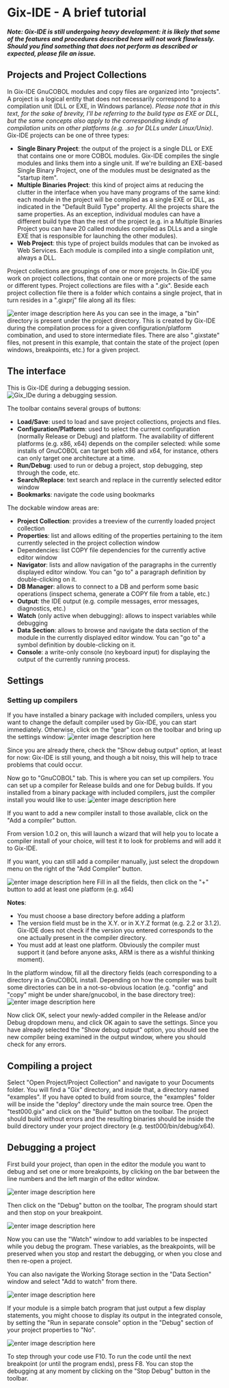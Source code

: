 ﻿# Gix-IDE - A brief tutorial

***Note: Gix-IDE is still undergoing heavy development: it is likely that some of the features and procedures described here will not work flawlessly. Should you find something that does not perform as described or expected, please file an issue.***

## Projects and Project Collections
In Gix-IDE GnuCOBOL modules and copy files are organized into "projects". A project is a logical entity that does not necessarily correspond to a compilation unit (DLL or EXE, in Windows parlance). *Please note that in this text, for the sake of brevity, I'll be referring to  the build type as EXE or DLL, but the same concepts also apply to the corresponding kinds of compilation units on other platforms (e.g. .so for DLLs under Linux/Unix)*. Gix-IDE projects can be one of three types:

 - **Single Binary Project**: the output of the project is a single DLL or EXE that contains one or more COBOL modules. Gix-IDE compiles the single modules and links them into a single unit. If we're building an EXE-based Single Binary Project, one of the modules must be designated as the "startup item".
 - **Multiple Binaries Project**: this kind of project aims at reducing the clutter in the interface when you have many programs of the same kind: each module in the project will be compiled as a single EXE or DLL, as indicated in the "Default Build Type" property. All the projects share the same properties. As an exception, individual modules can have a different build type than the rest of the project (e.g. in a Multiple Binaries Project you can have 20 called modules compiled as DLLs and a single EXE that is responsible for launching the other modules).
 - **Web Project**: this type of project builds modules that can be invoked as Web Services. Each module is compiled into a single compilation unit, always a DLL.

Project collections are groupings of one or more projects. In Gix-IDE you work on project collections, that contain one or more projects of the same or different types.
Project collections are files with a ".gix". Beside each project collection file there is a folder which contains a single project, that in turn resides in a ".gixprj" file along all its files:

![enter image description here](https://raw.githubusercontent.com/mridoni/gix/main/doc/img/gix-prjtree.png)
As you can see in the image, a "bin" directory is present under the project directory. This is created by Gix-IDE during the compilation process for a given configuration/platform combination, and used to store intermediate files.
There are also ".gixstate" files, not present in this example, that contain the state of the project (open windows, breakpoints, etc.) for a given project.

## The interface
This is Gix-IDE during a debugging session.![Gix_IDe during a debugging session.](https://raw.githubusercontent.com/mridoni/gix/main/doc/img/ss-gix-commented-01.png)

The toolbar contains several groups of buttons:


 - **Load/Save**: used to load and save project collections, projects and files.
 - **Configuration/Platform**: used to select the current configuration (normally Release or Debug) and platform. The availability of different platforms (e.g. x86, x64) depends on the compiler selected: while some installs of GnuCOBOL can target both x86 and x64, for instance, others can only target one architecture at a time.
 - **Run/Debug**: used to run or debug a project, stop debugging, step through the code, etc.
 - **Search/Replace**: text search and replace in the currently selected editor window
 - **Bookmarks**: navigate the code using bookmarks

 The dockable window areas are:
  - **Project Collection**: provides a treeview of the currently loaded project collection
  - **Properties**: list and allows editing of the properties pertaining to the item currently selected in the project collection window
  - Dependencies: list COPY file dependencies for the currently active editor window
  - **Navigator**: lists and allow navigation of the paragraphs in the currently displayed editor window. You can "go to" a paragraph definition by double-clicking on it.
  - **DB Manager**: allows to connect to a DB and perform some basic operations (inspect schema, generate a COPY file from a table, etc.)
  - **Output**: the IDE output (e.g. compile messages, error messages, diagnostics, etc.)
  - **Watch** (only active when debugging): allows to inspect variables while debugging
  - **Data Section**: allows to browse and navigate the data section of the module in the currently displayed editor window. You can "go to" a symbol definition by double-clicking on it.
  - **Console**: a write-only console (no keyboard input) for displaying the output of the currently running process.

## Settings

### Setting up compilers
If you have installed a binary package with included compilers, unless you want to change the default compiler used by Gix-IDE, you can start immediately. Otherwise, click on the "gear" icon on the toolbar and bring up the settings window:
![enter image description here](https://raw.githubusercontent.com/mridoni/gix/main/doc/img/gix-settings-01.png)

Since you are already there, check the "Show debug output" option, at least for now: Gix-IDE is still young, and though a bit noisy, this will help to trace problems that could occur.

Now go to "GnuCOBOL" tab. This is where you can set up compilers. You can set up a compiler for Release builds and one for Debug builds. If you installed from a binary package with included compilers, just the compiler install you would like to use:
![enter image description here](https://raw.githubusercontent.com/mridoni/gix/main/doc/img/gix-settings-02-compilers.png)

If you want to add a new compiler install to those available, click on the "Add a compiler" button.

From version 1.0.2 on, this will launch a wizard that will help you to locate a compiler install of your choice, will test it to look for problems and will add it to Gix-IDE.

If you want, you can still add a compiler manually, just select the dropdown menu on the right of the "Add Compiler" button.
 
![enter image description here](https://raw.githubusercontent.com/mridoni/gix/main/doc/img/gix-settings-03-add-compiler.png)
Fill in all the fields, then click on the "+" button to add at least one platform (e.g. x64)

**Notes**:

 - You must choose a base directory before adding a platform
 - The version field must be in the X.Y. or in X.Y.Z format (e.g. 2.2 or 3.1.2). Gix-IDE does not check if the version you entered corresponds to the one actually present in the compiler directory.
 - You must add at least one platform. Obviously the compiler must support it (and before anyone asks, ARM is there as a wishful thinking moment).
 
In the platform window, fill all the directory fields (each corresponding to a directory in a GnuCOBOL install. Depending on how the compiler was built some directories can be in a not-so-obvious location (e.g. "config" and "copy" might be under share/gnucobol, in the base directory tree):
![enter image description here](https://raw.githubusercontent.com/mridoni/gix/main/doc/img/gix-settings-04-add-compiler-platform.png)

Now click OK, select your newly-added compiler in the Release and/or Debug dropdown menu, and click OK again to save the settings. Since you have already selected the "Show debug output" option, you should see the new compiler being examined in the output window, where you should check for any errors.

## Compiling a project

Select "Open Project/Project Collection" and navigate to your Documents folder. You will find a "Gix" directory, and inside that, a directory named "examples". If you have opted to build from source, the "examples" folder will be inside the "deploy" directory unde the main source tree.
Open the "test000.gix" and click on the "Build" button on the toolbar. The project should build without errors and the resulting binaries should be inside the build directory under your project directory (e.g. test000/bin/debug/x64).

## Debugging a project

First build your project, than open in the editor the module you want to debug and set one or more breakpoints, by clicking on the bar between the line numbers and the left margin of the editor window.

![enter image description here](https://raw.githubusercontent.com/mridoni/gix/main/doc/img/gix-set_brkp.png)

Then click on the "Debug" button on the toolbar, The program should start and then stop on your breakpoint.

![enter image description here](https://raw.githubusercontent.com/mridoni/gix/main/doc/img/gix-dbgr-01.png)

Now you can use the "Watch" window to add variables to be inspected while you debug the program. These variables, as the breakpoints, will be preserved when you stop and restart the debugging, or when you close and then re-open a project.

You can also navigate the Working Storage section in the "Data Section" window and select "Add to watch" from there.

![enter image description here](https://raw.githubusercontent.com/mridoni/gix/main/doc/img/gix-dbgr-add-to-watch.png)

If your module is a simple batch program that just output a few display statements, you might choose to display its output in the integrated console, by setting the "Run in separate console" option in the "Debug" section of your project properties to "No".

![enter image description here](https://raw.githubusercontent.com/mridoni/gix/main/doc/img/gix-dbgr-console.png)

To step through your code use F10. To run the code until the next breakpoint (or until the program ends), press F8. You can stop the debugging at any moment by clicking on the "Stop Debug" button in the toolbar.
